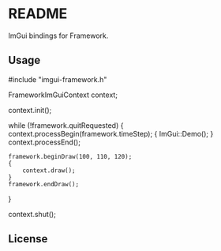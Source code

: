# README #

ImGui bindings for Framework.

## Usage ##

#include "imgui-framework.h"

FrameworkImGuiContext context;

context.init();

while (!framework.quitRequested)
{
	context.processBegin(framework.timeStep);
	{
		ImGui::Demo();
	}
	context.processEnd();

	framework.beginDraw(100, 110, 120);
	{
		context.draw();
	}
	framework.endDraw();
}

context.shut();

## License ##
